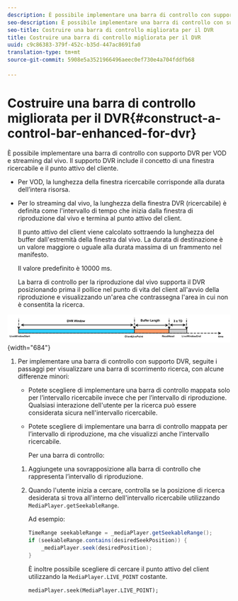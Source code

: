 ```yaml
---
description: È possibile implementare una barra di controllo con supporto DVR per VOD e streaming dal vivo. Il supporto DVR include il concetto di una finestra ricercabile e il punto attivo del cliente.
seo-description: È possibile implementare una barra di controllo con supporto DVR per VOD e streaming dal vivo. Il supporto DVR include il concetto di una finestra ricercabile e il punto attivo del cliente.
seo-title: Costruire una barra di controllo migliorata per il DVR
title: Costruire una barra di controllo migliorata per il DVR
uuid: c9c86383-379f-452c-b35d-447ac8691fa0
translation-type: tm+mt
source-git-commit: 5908e5a3521966496aeec0ef730e4a704fddfb68

---
```



# Costruire una barra di controllo migliorata per il DVR{#construct-a-control-bar-enhanced-for-dvr}

È possibile implementare una barra di controllo con supporto DVR per VOD e streaming dal vivo. Il supporto DVR include il concetto di una finestra ricercabile e il punto attivo del cliente.

* Per VOD, la lunghezza della finestra ricercabile corrisponde alla durata dell’intera risorsa.
* Per lo streaming dal vivo, la lunghezza della finestra DVR (ricercabile) è definita come l&#39;intervallo di tempo che inizia dalla finestra di riproduzione dal vivo e termina al punto attivo del client.

   Il punto attivo del client viene calcolato sottraendo la lunghezza del buffer dall&#39;estremità della finestra dal vivo. La durata di destinazione è un valore maggiore o uguale alla durata massima di un frammento nel manifesto.

   Il valore predefinito è 10000 ms.

   La barra di controllo per la riproduzione dal vivo supporta il DVR posizionando prima il pollice nel punto di vita del client all&#39;avvio della riproduzione e visualizzando un&#39;area che contrassegna l&#39;area in cui non è consentita la ricerca.

<!--<a id="fig_37A39A28BA714BA5A2C461357ED5BD41"></a>-->

![](assets/dvr-window.PNG){width=&quot;684&quot;}

1. Per implementare una barra di controllo con supporto DVR, seguite i passaggi per visualizzare una barra di scorrimento ricerca, con alcune differenze minori:

   * Potete scegliere di implementare una barra di controllo mappata solo per l’intervallo ricercabile invece che per l’intervallo di riproduzione. Qualsiasi interazione dell&#39;utente per la ricerca può essere considerata sicura nell&#39;intervallo ricercabile.
   * Potete scegliere di implementare una barra di controllo mappata per l’intervallo di riproduzione, ma che visualizzi anche l’intervallo ricercabile.

      Per una barra di controllo:
   1. Aggiungete una sovrapposizione alla barra di controllo che rappresenta l’intervallo di riproduzione.
   1. Quando l&#39;utente inizia a cercare, controlla se la posizione di ricerca desiderata si trova all&#39;interno dell&#39;intervallo ricercabile utilizzando `MediaPlayer.getSeekableRange`.

      Ad esempio:

      ```java
      TimeRange seekableRange = _mediaPlayer.getSeekableRange(); 
      if (seekableRange.contains(desiredSeekPosition)) { 
          _mediaPlayer.seek(desiredPosition); 
      }
      ```

      È inoltre possibile scegliere di cercare il punto attivo del client utilizzando la `MediaPlayer.LIVE_POINT` costante.

      ```
      mediaPlayer.seek(MediaPlayer.LIVE_POINT);
      ```
